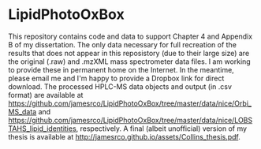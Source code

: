 # LipidPhotoOxBox
This repository contains code and data to support Chapter 4 and Appendix B of my dissertation. The only data necessary for full recreation of the results that does not appear in this reposistory (due to their large size) are the original (.raw) and .mzXML mass spectrometer data files. I am working to provide these in permanent home on the Internet. In the meantime, please email me and I'm happy to provide a Dropbox link for direct download. The processed HPLC-MS data objects and output (in .csv format) are available at https://github.com/jamesrco/LipidPhotoOxBox/tree/master/data/nice/Orbi_MS_data and https://github.com/jamesrco/LipidPhotoOxBox/tree/master/data/nice/LOBSTAHS_lipid_identities, respectively. A final (albeit unofficial) version of my thesis is available at http://jamesrco.github.io/assets/Collins_thesis.pdf.
